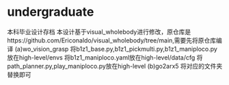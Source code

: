 # undergraduate
本科毕业设计存档
本设计基于visual_wholebody进行修改，原仓库是https://github.com/Ericonaldo/visual_wholebody/tree/main,需要先将原仓库编译
(a)wo_vision_grasp
将b1z1_base.py,b1z1_pickmulti.py,b1z1_maniploco.py放在high-level/envs
将b1z1_maniploco.yaml放在high-level/data/cfg
将path_planner.py,play_maniploco.py放在high-level
(b)go2arx5
将对应的文件夹替换即可
